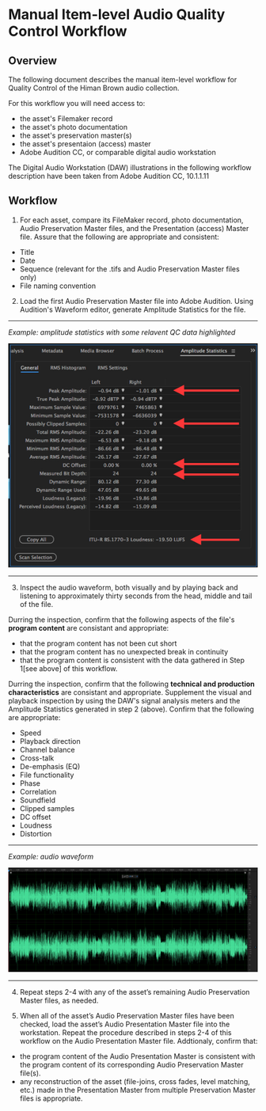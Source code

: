 # Manual Item-level Audio Quality Control Workflow


## Overview
The following document describes the manual item-level workflow for Quality Control of the Himan Brown audio collection.  

For this workflow you will need access to:  

* the asset's Filemaker record     
* the asset's photo documentation  
* the asset's preservation master(s)  
* the asset's presentaion (access) master  
* Adobe Audition CC, or comparable digital audio workstation


The Digital Audio Workstation (DAW) illustrations in the following workflow description have been taken from Adobe Audition CC, 10.1.1.11 

## Workflow

1)	For each asset, compare its FileMaker record, photo documentation, Audio Preservation Master files, and the Presentation (access) Master file.  Assure that the following are appropriate and consistent:  
* Title  
* Date  
* Sequence (relevant for the .tifs and Audio Preservation Master files only)  
* File naming convention  
  

2)	Load the first Audio Preservation Master file into Adobe Audition.  Using Audition's Waveform editor, generate Amplitude Statistics for the file.  

---

*Example: amplitude statistics with some relavent QC data highlighted*  

<p align="center"><img src="qc_1.jpg" /></p>

---  

3)	Inspect the audio waveform, both visually and by playing back and listening to approximately thirty seconds from the head, middle and tail of the file.  

Durring the inspection, confirm that the following aspects of the file's **program content** are consistant and appropriate:  

* that the program content has not been cut short  
* that the program content has no unexpected break in continuity  
* that the program content is consistent with the data gathered in Step 1[see above] of this workflow.

Durring the inspection, confirm that the following **technical and production characteristics** are consistant and appropriate.  Supplement the visual and playback inspection by using the DAW's signal analysis meters and the Amplitude Statistics generated in step 2 (above).  Confirm that the following are appropriate:  

* Speed  
* Playback direction  
* Channel balance  
* Cross-talk  
* De-emphasis (EQ)  
* File functionality  
* Phase    
* Correlation  
* Soundfield   
* Clipped samples  
* DC offset  
* Loudness 
* Distortion


---
*Example:  audio waveform*  

![Waveform](qc_2.jpg)

---
4)	Repeat steps 2-4 with any of the asset’s remaining Audio Preservation Master files, as needed.    
	
5)	When all of the asset’s Audio Preservation Master files have been checked, load the asset’s Audio Presentation Master file into the workstation.  Repeat the procedure described in steps 2-4 of this workflow on the Audio Presentation Master file. Addtionaly, confirm that:  

* the program content of the Audio Presentation Master is consistent with the program content of its corresponding Audio Preservation Master file(s).  
* any reconstruction of the asset (file-joins, cross fades, level matching, etc.) made in the Presentation Master from multiple Preservation Master files is appropriate.

